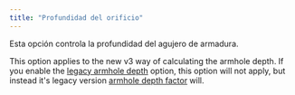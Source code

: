```yaml
---
title: "Profundidad del orificio"
---
```


Esta opción controla la profundidad del agujero de armadura.

This option applies to the new v3 way of calculating the armhole depth. If you enable the [legacy armhole depth](/docs/designs/brian/options/legacyarmholedepth) option, this option will not apply, but instead it's legacy version [armhole depth factor](/docs/designs/brian/options/armholedepthfactor) will.

